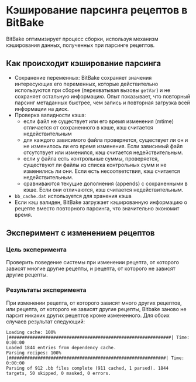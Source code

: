 # Кэширование парсинга рецептов в BitBake
BitBake оптимизирует процесс сборки, используя механизм кэширования данных, полученных при парсинге рецептов.
## Как происходит кэширование парсинга
- Сохранение переменных: BitBake сохраняет значения интересующих его переменных, которые действительно используются при сборке (перехватывая вызовы `getVar`) и не сохраняет остальную информацию. Опыт показывает, что повторный парсинг метаданных быстрее, чем запись и повторная загрузка всей информации на диск. 
- Проверка валидности кэша: 
	- если файл не существует или его время изменения (mtime) отличается от сохраненного в кэше, кэш считается недействительным
	- для каждого зависимого файла проверяется, существует ли он и не изменилось ли его время изменения. Если зависимый файл отсутствует или изменился, кэш считается недействительным.
	- если у файла есть контрольные суммы, проверяется, существуют ли файлы из списка контрольных сумм и не изменились ли они. Если есть несоответствия, кэш считается недействительным.
	- сравниваются текущие дополнения (appends) с сохраненными в кэше. Если они отличаются, кэш считается недействительным.
- `bb_cache.dat` используется для хранения кэша 
- Если кэш валиден, BitBake загружает кэшированную информацию о рецепте вместо повторного парсинга, что значительно экономит время.

## Эксперимент с изменением рецептов
### Цель эксперимента
Проверить поведение системы при изменении рецепта, от которого зависят многие другие рецепты, и рецепта, от которого не зависят другие рецепты.
### Результаты эксперимента
При изменении рецепта, от которого зависят много других рецептов, или рецепта, от которого не зависят другие рецепты, Bitbake заново не парсит никаких других рецептов кроме измененного. Для обоих случаев результат следующий:
```
Loading cache: 100% |##############################################################| Time: 0:00:00
Loaded 1844 entries from dependency cache.
Parsing recipes: 100% |############################################################| Time: 0:00:00
Parsing of 912 .bb files complete (911 cached, 1 parsed). 1844 targets, 50 skipped, 0 masked, 0 errors.
```
